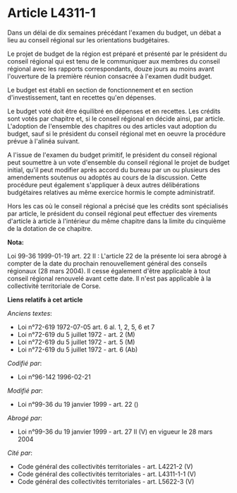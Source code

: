 # Article L4311-1

Dans un délai de dix semaines précédant l'examen du budget, un débat a lieu au conseil régional sur les orientations
budgétaires.

Le projet de budget de la région est préparé et présenté par le président du conseil régional qui est tenu de le communiquer
aux membres du conseil régional avec les rapports correspondants, douze jours au moins avant l'ouverture de la première
réunion consacrée à l'examen dudit budget.

Le budget est établi en section de fonctionnement et en section d'investissement, tant en recettes qu'en dépenses.

Le budget voté doit être équilibré en dépenses et en recettes. Les crédits sont votés par chapitre et, si le conseil régional
en décide ainsi, par article. L'adoption de l'ensemble des chapitres ou des articles vaut adoption du budget, sauf si le
président du conseil régional met en oeuvre la procédure prévue à l'alinéa suivant.

A l'issue de l'examen du budget primitif, le président du conseil régional peut soumettre à un vote d'ensemble du conseil
régional le projet de budget initial, qu'il peut modifier après accord du bureau par un ou plusieurs des amendements soutenus
ou adoptés au cours de la discussion. Cette procédure peut également s'appliquer à deux autres délibérations budgétaires
relatives au même exercice hormis le compte administratif.

Hors les cas où le conseil régional a précisé que les crédits sont spécialisés par article, le président du conseil régional
peut effectuer des virements d'article à article à l'intérieur du même chapitre dans la limite du cinquième de la dotation de
ce chapitre.

**Nota:**

Loi 99-36 1999-01-19 art. 22 II : L'article 22 de la présente loi sera abrogé à compter de la date du prochain renouvellement
général des conseils régionaux (28 mars 2004). Il cesse également d'être applicable à tout conseil régional renouvelé avant
cette date. Il n'est pas applicable à la collectivité territoriale de Corse.

**Liens relatifs à cet article**

_Anciens textes_:

  - Loi n°72-619 1972-07-05 art. 6 al. 1, 2, 5, 6 et 7
  - Loi n°72-619 du 5 juillet 1972 - art. 2 (M)
  - Loi n°72-619 du 5 juillet 1972 - art. 5 (M)
  - Loi n°72-619 du 5 juillet 1972 - art. 6 (Ab)

_Codifié par_:

  - Loi n°96-142 1996-02-21

_Modifié par_:

  - Loi n°99-36 du 19 janvier 1999 - art. 22 ()

_Abrogé par_:

  - Loi n°99-36 du 19 janvier 1999 - art. 27 II (V) en vigueur le 28 mars 2004

_Cité par_:

  - Code général des collectivités territoriales - art. L4221-2 (V)
  - Code général des collectivités territoriales - art. L4311-1-1 (V)
  - Code général des collectivités territoriales - art. L5622-3 (V)
